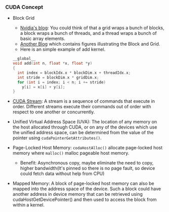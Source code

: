 ### CUDA Concept 
- Block Grid
  - [Nvidia's blog](https://developer.nvidia.com/blog/even-easier-introduction-cuda/): You could think of that a grid wraps a bunch of blocks, a block wraps a bunch of threads, and a thread wraps a bunch of basic array elements.
  - [Another Blog](https://leimao.github.io/blog/CUDA-Concept-Block-Grid/) which contains figures illustrating the Block and Grid.
  - Here is an simple example of add kernel. 

  ```cpp
  __global__
  void add(int n, float *x, float *y)
  {
    int index = blockIdx.x * blockDim.x + threadIdx.x;
    int stride = blockDim.x * gridDim.x;
    for (int i = index; i < n; i += stride)
      y[i] = x[i] + y[i];
  }
  ```

- [CUDA Stream](https://leimao.github.io/blog/CUDA-Stream/): A stream is a sequence of commands that execute in order. Different streams execute their commands out of order with respect to one another or concurrently.

- Unified Virtual Address Space (UVA): The location of any memory on the host allocated through CUDA, or on any of the devices which use the unified address space, can be determined from the value of the pointer using `cudaPointerGetAttributes()`.
- Page-Locked Host Memory: `codaHostAlloc()` allocate page-locked host memory where `malloc()` malloc pageable host memory.
  - Benefit: Asynchronous copy, maybe eliminate the need to copy, higher bandwidth(It's pinned so there is no page fault, so device could fetch data without help from CPU)
- Mapped Memory: A block of page-locked host memory can also be mapped into the address space of the device. Such a block could have another address in device memory that can be retrieved using cudaHostGetDevicePointer() and then used to access the block from within a kernel.
